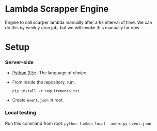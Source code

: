 # Lambda Scrapper Engine

Engine to call scarper lambda manually after a fix interval of time.
We can do this by weekly cron job, but we will invoke this manually for now.

# Setup

### Server-side
* [Python 3.5+](http://www.python.org): The language of choice.

* From inside the repository, run:

    `pip install -r requirements.txt`

* Create `event.json` in root.

### Local testing

Run this command from root:
`python-lambda-local  index.py event.json`